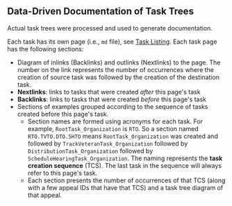 ## Data-Driven Documentation of Task Trees

Actual task trees were processed and used to generate documentation.

Each task has its own page (i.e., `md` file), see [Task Listing](tasklist.md).
Each task page has the following sections:
* Diagram of inlinks (Backlinks) and outlinks (Nextlinks) to the page. The number on the link represents the number of occurrences where the creation of source task was followed by the creation of the destination task.
* **Nextlinks**: links to tasks that were created _after_ this page's task
* **Backlinks**: links to tasks that were created _before_ this page's task
* Sections of examples grouped according to the sequence of tasks created before this page's task.
  * Section names are formed using acronyms for each task. For example, `RootTask_Organization` is `RTO`. So a section named `RTO.TVTO.DTO.SHTO` means `RootTask_Organization` was created and followed by `TrackVeteranTask_Organization` followed by `DistributionTask_Organization` followed by `ScheduleHearingTask_Organization`. The naming represents the **task creation sequence** (TCS). The last task in the sequence will always refer to this page's task.
  * Each section presents the number of occurrences of that TCS (along with a few appeal IDs that have that TCS) and a task tree diagram of that appeal.
